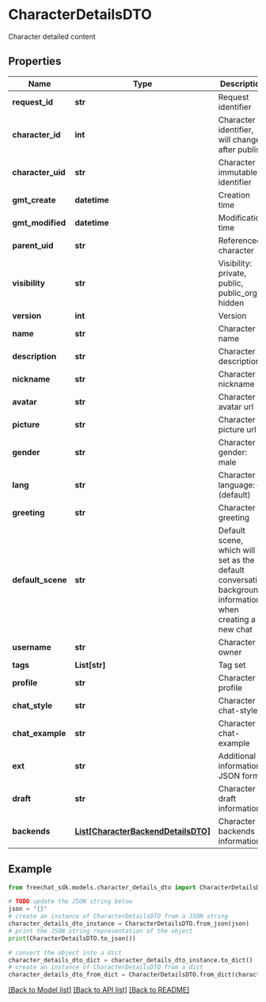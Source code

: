 # CharacterDetailsDTO

Character detailed content

## Properties

Name | Type | Description | Notes
------------ | ------------- | ------------- | -------------
**request_id** | **str** | Request identifier | [optional] 
**character_id** | **int** | Character identifier, will change after publish | [optional] 
**character_uid** | **str** | Character immutable identifier | [optional] 
**gmt_create** | **datetime** | Creation time | [optional] 
**gmt_modified** | **datetime** | Modification time | [optional] 
**parent_uid** | **str** | Referenced character | [optional] 
**visibility** | **str** | Visibility: private, public, public_org, hidden | [optional] 
**version** | **int** | Version | [optional] 
**name** | **str** | Character name | [optional] 
**description** | **str** | Character description | [optional] 
**nickname** | **str** | Character nickname | [optional] 
**avatar** | **str** | Character avatar url | [optional] 
**picture** | **str** | Character picture url | [optional] 
**gender** | **str** | Character gender: male | female | other | [optional] 
**lang** | **str** | Character language: en (default) | zh | ... | [optional] 
**greeting** | **str** | Character greeting | [optional] 
**default_scene** | **str** | Default scene, which will be set as the default conversation background information when creating a new chat | [optional] 
**username** | **str** | Character owner | [optional] 
**tags** | **List[str]** | Tag set | [optional] 
**profile** | **str** | Character profile | [optional] 
**chat_style** | **str** | Character chat-style | [optional] 
**chat_example** | **str** | Character chat-example | [optional] 
**ext** | **str** | Additional information, JSON format | [optional] 
**draft** | **str** | Character draft information | [optional] 
**backends** | [**List[CharacterBackendDetailsDTO]**](CharacterBackendDetailsDTO.md) | Character backends information | [optional] 

## Example

```python
from freechat_sdk.models.character_details_dto import CharacterDetailsDTO

# TODO update the JSON string below
json = "{}"
# create an instance of CharacterDetailsDTO from a JSON string
character_details_dto_instance = CharacterDetailsDTO.from_json(json)
# print the JSON string representation of the object
print(CharacterDetailsDTO.to_json())

# convert the object into a dict
character_details_dto_dict = character_details_dto_instance.to_dict()
# create an instance of CharacterDetailsDTO from a dict
character_details_dto_from_dict = CharacterDetailsDTO.from_dict(character_details_dto_dict)
```
[[Back to Model list]](../README.md#documentation-for-models) [[Back to API list]](../README.md#documentation-for-api-endpoints) [[Back to README]](../README.md)



